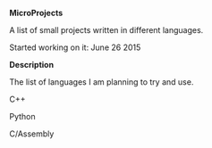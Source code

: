 **MicroProjects**

A list of small projects written in different languages.

Started working on it: June 26 2015

**Description**

The list of languages I am planning to try and use.

C++

Python

C/Assembly






